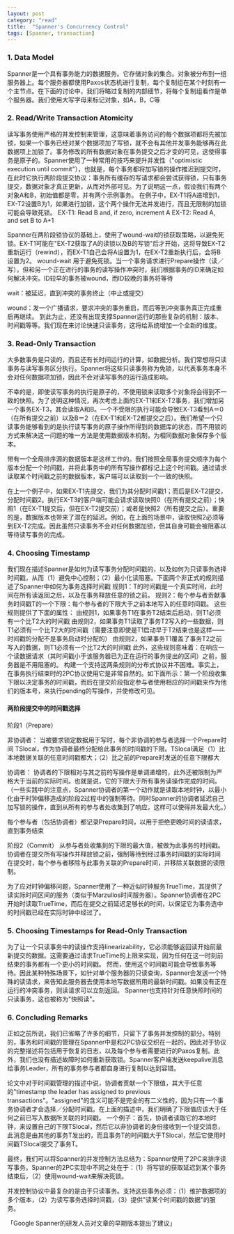 ```yaml
---
layout: post
category: "read"
title:  "Spanner's Concurrency Control"
tags: [Spanner, transaction]
---
```


### 1. Data Model
Spanner是一个具有事务能力的数据服务。它存储对象的集合。对象被分布到一组服务器上。每个服务器都使用Paxos状态机进行复制，每个复制组在某个时刻有一个主节点。在下面的讨论中，我们将略过复制的内部细节，将每个复制组看作是单个服务器。我们使用大写字母来标记对象，如A，B，C等

### 2. Read/Write Transaction Atomicity
读写事务使用严格的并发控制来管理，这意味着事务访问的每个数据项都将先被加锁，如果一个事务已经对某个数据项加了写锁，就不会有其他并发事务能够再在此数据项上加锁了。事务修改的所有数据对象在事务提交之后才变的可见，这使得事务是原子的。Spanner使用了一种常用的技巧来提升并发性（"optimistic execution until commit"），也就是，每个事务都将加写锁的操作推迟到提交时，在此时它执行两阶段提交协议：事务所有缓存的写请求都会尝试获得锁，只有事务提交，数据对象才真正更新，从而对外部可见。为了说明这一点，假设我们有两个对象A和B，初始值都是零，并有两个示例事务。
在例子中，EX-T1将A递增到1，EX-T2设置B为1，如果进行加锁，这个两个操作无法并发进行，而且无限制的加锁可能会导致死锁。
EX-T1: Read B and, if zero, increment A
EX-T2: Read A, and set B to A+1

Spanner在两阶段锁协议的基础上，使用了wound-wait的锁获取策略，以避免死锁。EX-T1可能在"EX-T2获取了A的读锁以及B的写锁"后才开始，这将导致EX-T2重新运行（rewind），而EX-T1自己会将A设置为1，在EX-T2重新执行后，会将B设置为2。
wound-wait 用于避免死锁。当一个事务请求进行Prepare操作（读／写），但和另一个正在进行的事务的读写操作冲突时，我们根据事务的ID来确定如何解决冲突。ID较早的事务被wound，而ID较晚的事务将等待

wait：被延迟，直到冲突的事务终止（中止或提交）

wound：发一个广播请求，要求冲突的事务重启，而后等到冲突事务真正完成重启再继续。
到此为止，还没有出现支撑Spanner运行的那些复杂的机制：版本、时间戳等等。我们现在来讨论快速只读事务，这将给系统增加一个全新的维度。

### 3. Read-Only Transaction
大多数事务是只读的，而且还有长时间运行的计算，如数据分析。我们常想将只读事务与读写事务区分执行。Spanner将这些只读事务称为免锁，以代表事务本身不会对任何数据项加锁，因此不会对读写事务的运行造成影响。


不幸的是，即使读写事务的执行是原子的，不使用锁来读取多个对象将会得到不一致的快照。为了说明这种情况，再次考虑上面的EX-T1和EX-T2事务，我们增加另一个事务EX-T3，其会读取A和B。一个不受限的执行可能会导致EX-T3看到A＝0（在所有提交之前）以及B＝2（在EX-T1和EX-T2都提交之后）。我们希望一个只读事务能够看到的是执行读写事务的原子操作所得到的数据库的状态，而不用锁的方式来解决这一问题的唯一方法是使用数据版本机制，为相同数据对象保存多个版本。


带有一个全局排序源的数据版本是这样工作的。我们按照全局事务提交顺序为每个版本分配一个时间戳，并将此事务中的所有写操作都标记上这个时间戳。通过请求读取某个时间戳之前的数据版本，客户端可以读取到一个一致的快照。


在上一个例子中，如果EX-T1先提交，我们为其分配时间戳1；而后是EX-T2提交，分配时间戳2。执行EX-T3的客户端可能会请求读取快照0（在所有提交之前）；快照1（在EX-T1提交后，但在EX-T2提交前）；或者是快照2（所有提交之后）。重要的是，数据版本也带来了潜在的延迟。例如，在上面的场景中，读取快照2必须等到EX-T2完成。因此虽然只读事务不会对任何数据加锁，但其自身可能会被阻塞以等待读写事务的完成。


### 4. Choosing Timestamp
我们现在描述Spanner是如何为读写事务分配时间戳的，以及如何为只读事务选择时间戳，从而（1）避免中心控制；（2）最小化读阻塞。下面两个非正式的规则描述了Spanner中如何为事务选择时间戳
规则1：T的时间戳是一个真实时间，此时间在所有读返回之后，以及在事务释放任意的锁之前。
规则2：每个参与者贡献事务时间戳T的一个下限：每个参与者的下限大于之前本地写入的任意时间戳。
这些规则提供了下面的属性：
由规则1，如果事务T1在事务T2结束后启动，则T1必须有一个比T2大的时间戳
由规则2，如果事务T1读取了事务T2写入的一些数据，则T1必须有一个比T2大的时间戳（需要注意即使是T1启动早于T2结束也是这样——时间戳的分配不是事务启动时分配的）
由规则2，如果事务T1覆盖了事务T2之前写入的数据，则T1必须有一个比T2大的时间戳
此外，这些规则意味着：在响应一个读数据请求（其时间戳小于该服务器已为正在运行的事务提出的区间）之前，服务器是不用阻塞的。
构建一个支持这两条规则的分布式协议并不困难。事实上，在事务执行结束时的2PC协议使用它是非常自然的。如下面所示：第一个阶段收集下限以决定事务的时间戳，而后在提交阶段指定参与者使用相应的时间戳来作为他们的版本号，来执行pending的写操作，并使修改可见。

#### 两阶段提交中的时间戳选择
阶段1（Prepare）

非协调者：
当被要求锁定数据用于写时，每个非协调的参与者选择一个Prepare时间
TSlocal，作为协调者最终分配给此事务的时间戳的下限。TSlocal满足（1）比本地数据关联的任意时间戳都大；（2）比之前的Prepare时发送的任意下限都大

协调者：
协调者的下限相对与其之前的写操作是单调递增的，此外还被限制为严格大于当前的实际时间。也就是说，它的下限大于所有事务读操作完成的时间。（一些实践中的注意点，Spanner协调者的第一个动作就是读取本地时钟，以最小化由于时钟偏移造成的阶段2过程中的强制等待。同时Spanner的协调者延迟自己加写锁的操作，直到从所有的参与者处收集到了响应，这样可以使得并发最大化。）

每个参与者（包括协调者）都记录Prepare时间，以用于拒绝更晚时间的读请求，直到事务结束

阶段2（Commit）
从参与者处收集到的下限的最大值，被做为此事务的时间戳。协调者在提交所有写操作并释放锁之前，强制等待到经过事务时间戳的实际时间
在提交时，每个参与者移除与此事务关联的Prepare时间，并移除关联数据的读限制。

为了应对时钟偏移问题，Spanner使用了一种近似时钟服务TrueTime，其提供了读实际时间区间的服务（类似于Marzullos时间服务器）。Spanner协调者在2PC开始时读取TrueTime，而后在提交之前延迟足够长的时间，以保证它为事务选中的时间戳已经在实际时钟中经过了。


### 5. Choosing Timestamps for Read-Only Transaction
为了让一个只读事务中的读操作支持linearizability，它必须能够返回读开始前最新提交的数据。这需要通过请求TrueTime的上限来实现，因为任何在这一时刻前结束的事务都有一个更小的时间戳。
然而，使用这个时间戳可能会导致事务等待。因此某种特殊场景下，如针对单个服务器的只读查询，Spanner会发送一个特殊的读请求，来告知此服务器去使用本地写数据所用的最新时间戳。如果没有正在运行的冲突事务，则读请求可以立刻返回。
Spanner也支持针对任意快照时间的只读事务，这也被称为"快照读"。


### 6. Concluding Remarks
正如之前所说，我们已省略了许多的细节，只留下了事务并发控制的部分。特别的，事务和时间戳的管理在Spanner中是和2PC协议交织在一起的。因此对于协议的完整描述将包括用于恢复的日志，以及每个参与者需要进行的Paxos复制。此外，我们也没有描述故障时如何重新获取锁。Spanner客户端发送keepalive消息给事务Leader，所有的事务参与者都自身进行复制以达到容错。

论文中对于时间戳管理的描述中说，协调者贡献一个下限值，其大于任意的"timestamp the leader has assigned to previous transactions"。"assigned"的含义可能不是完全的有二义性的，因为只有一个事务协调者才会选择／分配时间戳。在上面的描述中，我们明确了下限值应该大于任何之前已写入数据所关联的时间戳。
一个例子：首先，协调者读取它的本地时钟，来设置自己的下限TSlocal，然后它以非协调者的身份接收到一个提交消息，此消息是由其他的事务T发出的，而且事务T的时间戳大于TSlocal，然后它使用时间戳TSlocal提交了事务T。

最终，我们可以将Spanner的并发控制方法总结为：Spanner使用了2PC来排序读写事务。Spanner的2PC实现中不同之处在于：（1）将写锁的获取延迟到某个事务结束后，（2）使用wound-wait来解决死锁。

并发控制协议中最复杂的是由于只读事务。支持这些事务必须：（1）维护数据项的多个版本，（2）为读写事务选择时间戳，（3）提供"读某个时间戳的数据"的服务。

「Google Spanner的研发人员对文章的早期版本提出了建议」
